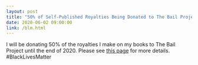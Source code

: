```yaml
---
layout: post
title: "50% of Self-Published Royalties Being Donated to The Bail Project"
date: 2020-06-02 09:00:00
link: /blm.html
---
```


I will be donating 50% of the royalties I make on my books to The Bail Project until the end of 2020.  Please see <a href="/blm.html">this page</a> for more details. #BlackLivesMatter
